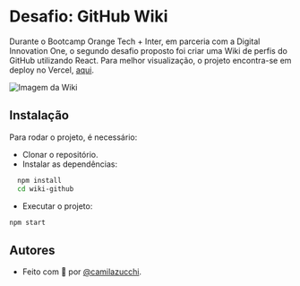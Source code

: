 
# Desafio: GitHub Wiki

Durante o Bootcamp Orange Tech + Inter, em parceria com a Digital Innovation One, o segundo desafio proposto foi criar uma Wiki de perfis do GitHub utilizando React.
Para melhor visualização, o projeto encontra-se em deploy no Vercel, [aqui](https://wiki-github.vercel.app/).

![Imagem da Wiki](https://uploaddeimagens.com.br/images/004/171/027/original/wiki-repos.PNG?1669051822)


## Instalação

Para rodar o projeto, é necessário:

- Clonar o repositório.
- Instalar as dependências:

```bash
  npm install
  cd wiki-github
```
- Executar o projeto:
```bash
npm start
```

## Autores

- Feito com 💜 por [@camilazucchi](https://www.github.com/camilazucchi).